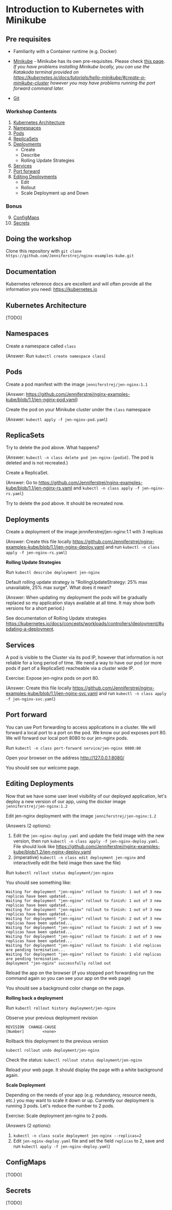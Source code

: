 # Introduction to Kubernetes with Minikube

## Pre requisites

* Familiarity with a Container runtime (e.g. Docker)

* [Minikube](https://kubernetes.io/docs/tasks/tools/install-minikube/) - Minikube has its own pre-requisites. Please check [this page](https://kubernetes.io/docs/tasks/tools/install-minikube/).
_If you have problems installing Minikube locally, you can use the Katakoda terminal provided on https://kubernetes.io/docs/tutorials/hello-minikube/#create-a-minikube-cluster however you may have problems running the port forward command later._

* [Git](https://www.linode.com/docs/development/version-control/how-to-install-git-on-linux-mac-and-windows/)

### Workshop Contents
1. [Kubernetes Architecture](./README.md#kubernetes-architecture)
2. [Namespaces](./README.md#namespaces)
3. [Pods](./README.md#pods)
4. [ReplicaSets](./README.md#replicasets)
5. [Deployments](./README.md#deployments)
   - Create
   - Describe
   - Rolling Update Strategies
6. [Services](./README.md#services)
7. [Port forward](./README.md#port-forward)
8. [Editing Deployments](./README.md#editing-deployments)
   - Edit
   - Rollout
   - Scale Deployment up and Down

### Bonus

9. [ConfigMaps](./README.md#configmaps)
10. [Secrets](./README.md#secrets)


## Doing the workshop

Clone this repository with `git clone https://github.com/Jenniferstrej/nginx-examples-kube.git`

## Documentation

Kubernetes reference docs are excellent and will often provide all the information you need: https://kubernetes.io 

## Kubernetes Architecture

[TODO]

## Namespaces

Create a namespace called `class` 

(Answer: Run `kubectl create namespace class`)


## Pods

Create a pod manifest with the image `jenniferstrej/jen-nginx:1.1`

(Answer: https://github.com/Jenniferstrej/nginx-examples-kube/blob/1.1/jen-nginx-pod.yaml)

Create the pod on your Minikube cluster under the `class` namespace

(Answer: `kubectl apply -f jen-nginx-pod.yaml`)

## ReplicaSets

Try to delete the pod above. What happens?

(Answer: `kubectl -n class delete pod jen-nginx-[podid]`. The pod is deleted and is not recreated.)

Create a ReplicaSet.

(Answer: Go to https://github.com/Jenniferstrej/nginx-examples-kube/blob/1.1/jen-nginx-rs.yaml and `kubectl -n class apply -f jen-nginx-rs.yaml`)

Try to delete the pod above. It should be recreated now.

## Deployments

Create a deployment of the image jenniferstrej/jen-nginx:1.1 with 3 replicas

(Answer: Create this file locally https://github.com/Jenniferstrej/nginx-examples-kube/blob/1.1/jen-nginx-deploy.yaml and run `kubectl -n class apply -f jen-nginx-rs.yaml`)

__Rolling Update Strategies__

Run `kubectl describe deployment jen-nginx`

Default rolling update strategy is "RollingUpdateStrategy:  25% max unavailable, 25% max surge". What does it mean?

(Answer: When updating my deployment the pods will be gradually replaced so my application stays available at all time. It may show both versions for a short period.)

See documentation of Rolling Update strategies https://kubernetes.io/docs/concepts/workloads/controllers/deployment/#updating-a-deployment.

## Services

A pod is visible to the Cluster via its pod IP, however that information is not reliable for a long period of time. We need a way to have our pod (or more pods if part of a ReplicaSet) reacheable via a cluster wide IP.

Exercise: Expose jen-nginx pods on port 80.

(Answer: Create this file locally https://github.com/Jenniferstrej/nginx-examples-kube/blob/1.1/jen-nginx-svc.yaml and run `kubectl -n class apply -f jen-nginx-svc.yaml`)

## Port forward

You can use Port forwarding to access applications in a cluster. We will forward a local port to a port on the pod.
We know our pod exposes port 80. We will forward our local port 8080 to our jen-nginx pods.

Run `kubectl -n class port-forward service/jen-nginx 8080:80`

Open your browser on the address http://127.0.0.1:8080/

You should see our welcome page.

## Editing Deployments 

Now that we have some user level visibility of our deployed application, let's deploy a new version of our app, using the docker image `jenniferstrej/jen-nginx:1.2`

Edit jen-nginx deployment with the image `jenniferstrej/jen-nginx:1.2`

(Answers (2 options): 
1. Edit the `jen-nginx-deploy.yaml` and update the field image with the new version, then run `kubectl -n class apply -f jen-nginx-deploy.yaml`. File should look like https://github.com/Jenniferstrej/nginx-examples-kube/blob/1.2/jen-nginx-deploy.yaml 
2. (imperative) `kubectl -n class edit deployment jen-nginx` and interactivelly edit the field image then save the file)

Run `kubectl rollout status deployment/jen-nginx`

You should see something like:

```
Waiting for deployment "jen-nginx" rollout to finish: 1 out of 3 new replicas have been updated...
Waiting for deployment "jen-nginx" rollout to finish: 1 out of 3 new replicas have been updated...
Waiting for deployment "jen-nginx" rollout to finish: 1 out of 3 new replicas have been updated...
Waiting for deployment "jen-nginx" rollout to finish: 2 out of 3 new replicas have been updated...
Waiting for deployment "jen-nginx" rollout to finish: 2 out of 3 new replicas have been updated...
Waiting for deployment "jen-nginx" rollout to finish: 2 out of 3 new replicas have been updated...
Waiting for deployment "jen-nginx" rollout to finish: 1 old replicas are pending termination...
Waiting for deployment "jen-nginx" rollout to finish: 1 old replicas are pending termination...
deployment "jen-nginx" successfully rolled out
```

Reload the app on the browser (if you stopped port forwarding run the command again so you can see your app on the web page)

You should see a background color change on the page.


__Rolling back a deployment__

Run `kubectl rollout history deployment/jen-nginx`

Observe your previous deployment revision
```
REVISION  CHANGE-CAUSE
[Number]        <none>
```

Rollback this deployment to the previous version

`kubectl rollout undo deployment/jen-nginx`

Check the status: `kubectl rollout status deployment/jen-nginx`

Reload your web page. It should display the page with a white background again.

__Scale Deployment__

Depending on the needs of your app (e.g. redundancy, resource needs, etc.) you may want to scale it down or up. Currently our deployment is running 3 pods. Let's reduce the number to 2 pods.

Exercise: Scale deployment jen-nginx to 2 pods.

(Answers (2 options): 
1. `kubectl -n class scale deployment jen-nginx --replicas=2`
2. Edit `jen-nginx-deploy.yaml` file and set the field `replicas` to 2, save and run `kubectl apply -f jen-nginx-deploy.yaml`)

## ConfigMaps

[TODO]

## Secrets

[TODO]

